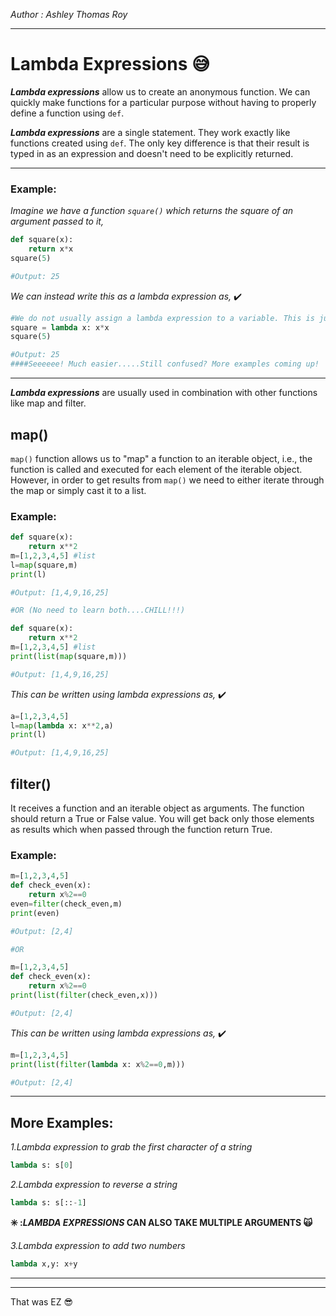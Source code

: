 <!--Lambda Expressions in Python-->
_Author : Ashley Thomas Roy_
***
# Lambda Expressions :sweat_smile:

**_Lambda expressions_** allow us to create an anonymous function. We can quickly make functions for a particular purpose without having to properly define a function using `def`.

**_Lambda expressions_** are a single statement. They work exactly like functions created using `def`. The only key difference is that their result is typed in as an expression and doesn't need to be explicitly returned.

***

### Example:

_Imagine we have a function `square()` which returns the square of an argument passed to it,_
```python
def square(x):
    return x*x
square(5)

#Output: 25
```
_We can instead write this as a lambda expression as,_ :heavy_check_mark:
```python
#We do not usually assign a lambda expression to a variable. This is just for demonstration purposes.
square = lambda x: x*x
square(5)

#Output: 25
####Seeeeee! Much easier.....Still confused? More examples coming up!
```

***

**_Lambda expressions_** are usually used in combination with other functions like map and filter.

map()
---
`map()` function allows us to "map" a function to an iterable object, i.e., the function is called and executed for each element of the iterable object. However, in order to get results from `map()` we need to either iterate through the map or simply cast it to a list.

### Example:

```python
def square(x):
    return x**2
m=[1,2,3,4,5] #list
l=map(square,m)
print(l)

#Output: [1,4,9,16,25] 

#OR (No need to learn both....CHILL!!!)

def square(x):
    return x**2
m=[1,2,3,4,5] #list
print(list(map(square,m)))

#Output: [1,4,9,16,25]
```
_This can be written using lambda expressions as,_ :heavy_check_mark:

```python
a=[1,2,3,4,5]
l=map(lambda x: x**2,a)
print(l)

#Output: [1,4,9,16,25]
```

filter()
---
It receives a function and an iterable object as arguments. The function should return a True or False value. You will get back only those elements as results which when passed through the function return True.

### Example:

```python
m=[1,2,3,4,5]
def check_even(x):
    return x%2==0 
even=filter(check_even,m)
print(even)

#Output: [2,4]

#OR

m=[1,2,3,4,5]
def check_even(x):
    return x%2==0 
print(list(filter(check_even,x)))

#Output: [2,4]
```
_This can be written using lambda expressions as,_ :heavy_check_mark:
```python
m=[1,2,3,4,5]
print(list(filter(lambda x: x%2==0,m)))

#Output: [2,4]
```

***

## More Examples:

_1.Lambda expression to grab the first character of a string_
```python
lambda s: s[0]
```

_2.Lambda expression to reverse a string_
```python
lambda s: s[::-1]
```

**:eight_spoked_asterisk: :_LAMBDA EXPRESSIONS_ CAN ALSO TAKE MULTIPLE ARGUMENTS :scream_cat:**

_3.Lambda expression to add two numbers_
```python
lambda x,y: x+y
```

***                                                                                                                
***
That was EZ :sunglasses: 
    
    
